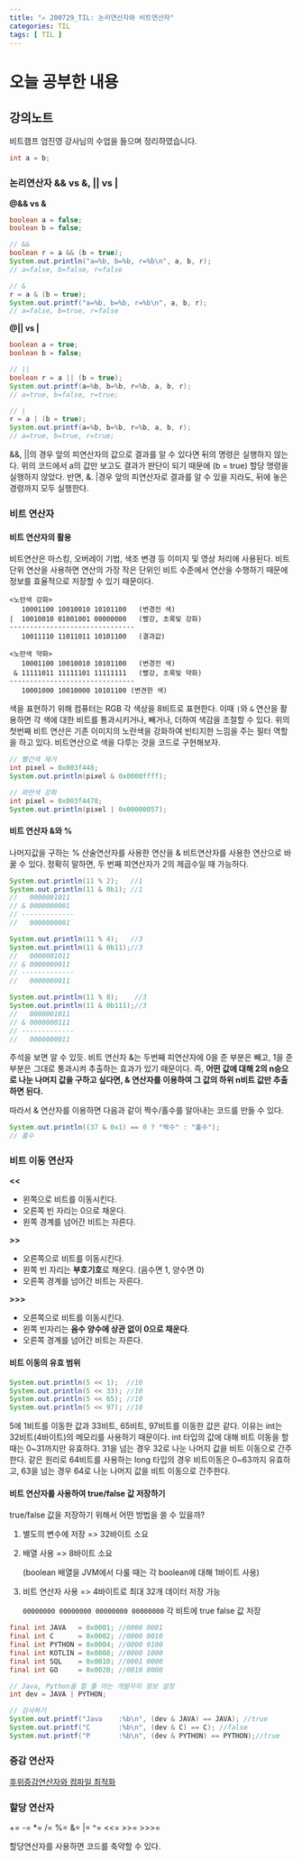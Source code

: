 ```yaml
---
title: "✍ 200729_TIL: 논리연산자와 비트연산자"
categories: TIL
tags: [ TIL ]
---
```


# 오늘 공부한 내용

## 강의노트
비트캠프 엄진영 강사님의 수업을 들으며 정리하였습니다.

```java
int a = b;
```



### 논리연산자 && vs &, || vs |

**@&& vs &**

```java
boolean a = false;
boolean b = false;

// &&
boolean r = a && (b = true);
System.out.println("a=%b, b=%b, r=%b\n", a, b, r);
// a=false, b=false, r=false

// &
r = a & (b = true);
System.out.printf("a=%b, b=%b, r=%b\n", a, b, r);
// a=false, b=true, r=false
```

**@|| vs |**
```java
boolean a = true;
boolean b = false;

// ||
boolean r = a || (b = true);
System.out.printf(a=%b, b=%b, r=%b, a, b, r);
// a=true, b=false, r=true;

// |
r = a | (b = true);
System.out.printf(a=%b, b=%b, r=%b, a, b, r);
// a=true, b=true, r=true;
```
&&, ||의 경우 앞의 피연산자의 값으로 결과를 알 수 있다면 뒤의 명령은 실행하지 않는다. 위의 코드에서 a의 값만 보고도 결과가 판단이 되기 때문에 (b = true) 할당 명령을 실행하지 않았다. 반면, &. |경우 앞의 피연산자로 결과를 알 수 있을 지라도, 뒤에 놓은 경령까지 모두 실행한다.



### 비트 연산자

#### 비트 연산자의 활용

비트연산은 마스킹, 오버레이 기법, 색조 변경 등 이미지 및 영상 처리에 사용된다. 비트 단위 연산을 사용하면 연산의 가장 작은 단위인 비트 수준에서 연산을 수행하기 때문에 정보를 효율적으로 저장할 수 있기 때문이다. 

```
<노란색 강화>
   10001100 10010010 10101100	(변경전 색)
|  10010010 01001001 00000000	(빨강, 초록빛 강화)
-------------------------------
   10011110 11011011 10101100	(결과값)
   
<노란색 약화>
   10001100 10010010 10101100   (변경전 색)
 & 11111011 11111101 11111111   (빨강, 초록빛 약화)
-------------------------------
   10001000 10010000 10101100 (변견한 색)
```



색을 표현하기 위해 컴퓨터는 RGB 각 색상을 8비트로 표현한다. 이때 `|`와 `&` 연산을 활용하면 각 색에 대한 비트를 통과시키거나, 빼거나, 더하여 색감을 조절할 수 있다. 위의 첫번째 비트 연산은 기존 이미지의 노란색을 강화하여 빈티지한 느낌을 주는 필터 역할을 하고 있다. 비트연산으로 색을 다루는 것을 코드로 구현해보자.



```java
// 빨간색 제거
int pixel = 0x003f448;
System.out.println(pixel & 0x0000ffff);

// 파란색 강화
int pixel = 0x003f4478;
System.out.println(pixel | 0x00000057);
```

#### 비트 연산자 &와 %

나머지값을 구하는 % 산술연산자를 사용한 연산을 & 비트연산자를 사용한 연산으로 바꿀 수 있다. 정확히 말하면, 두 번째 피연산자가  2의 제곱수일 때 가능하다.

```java
System.out.println(11 % 2);	  //1
System.out.println(11 & 0b1); //1
//   0000001011
// & 0000000001
// -------------
// 	 0000000001

System.out.println(11 % 4);	  //3
System.out.println(11 & 0b11);//3
//   0000001011
// & 0000000011
// -------------
// 	 0000000011

System.out.println(11 % 8);    //3
System.out.println(11 & 0b111);//3
//   0000001011
// & 0000000111
// -------------
// 	 0000000011
```

주석을 보면 알 수 있듯. 비트 연산자 &는 두번째 피연산자에 0을 준 부분은 빼고, 1을 준 부분은 그대로 통과시켜 추출하는 효과가 있기 때문이다. 즉, **어떤 값에 대해 2의 n승으로 나눈 나머지 값을 구하고 싶다면, & 연산자를 이용하여 그 값의 하위 n비트 값만 추출하면 된다.**

따라서 & 연산자를 이용하면 다음과 같이 짝수/홀수를 알아내는 코드를 만들 수 있다.

```java
System.out.println((37 & 0x1) == 0 ? "짝수" : "홀수");
// 홀수
```



### 비트 이동 연산자

**<<**

- 왼쪽으로 비트를 이동시킨다.
- 오른쪽 빈 자리는 0으로 채운다.
- 왼쪽 경계를 넘어간 비트는 자른다.



**>>**

- 오른쪽으로 비트를 이동시킨다.
- 왼쪽 빈 자리는 **부호기호**로 채운다. (음수면 1, 양수면 0)
- 오른쪽 경계를 넘어간 비트는 자른다.



**>>>**

- 오른쪽으로 비트를 이동시킨다.
- 왼쪽 빈자리는 **음수 양수에 상관 없이 0으로 채운다**.
- 오른쪽 경계를 넘어간 비트는 자른다.



#### 비트 이동의 유효 범위

```java
System.out.println(5 << 1);	 //10
System.out.println(5 << 33); //10
System.out.println(5 << 65); //10
System.out.println(5 << 97); //10
```

5에 1비트를 이동한 값과 33비트, 65비트, 97비트를 이동한 값은 같다. 이유는 int는 32비트(4바이트)의 메모리를 사용하기 때문이다. int 타입의 값에 대해 비트 이동을 할 때는 0~31까지만 유효하다. 31을 넘는 경우 32로 나눈 나머지 값을 비트 이동으로 간주한다. 같은 원리로 64비트를 사용하는 long 타입의 경우 비트이동은 0~63까지 유효하고, 63을 넘는 경우 64로 나눈 나머지 값을 비트 이동으로 간주한다.



#### 비트 연산자를 사용하여 true/false 값 저장하기

true/false  값을 저장하기 위해서 어떤 방법을 쓸 수 있을까?

1. 별도의 변수에 저장 => 32바이트 소요

2. 배열 사용 => 8바이트 소요 

   (boolean 배열을 JVM에서 다룰 때는 각 boolean에 대해 1바이트 사용)

3. 비트 연산자 사용 => 4바이트로 최대 32개 데이터 저장 가능

   `00000000 00000000 00000000 00000000` 각 비트에 true false 값 저장

```java
final int JAVA   = 0x0001; //0000 0001
final int C      = 0x0002; //0000 0010
final int PYTHON = 0x0004; //0000 0100
final int KOTLIN = 0x0008; //0000 1000
final int SQL    = 0x0010; //0001 0000
final int GO	 = 0x0020; //0010 0000

// Java, Python을 할 줄 아는 개발자의 정보 설정
int dev = JAVA | PYTHON;

// 검사하기
System.out.printf("Java	   :%b\n", (dev & JAVA) == JAVA); //true
System.out.printf("C	   :%b\n", (dev & C) == C); //false
System.out.printf("P	   :%b\n", (dev & PYTHON) == PYTHON);//true
```



### 증감 연산자

[후위증감연산자와 컴파일 최적화](https://hayeon17kim.github.io/java/2020/07/30/postfix-compiler)



### 할당 연산자

+=  -=  *=  /=  %=  &=  |=  ^=  <<=  >>=  >>>=

할당연산자를 사용하면 코드를 축약할 수 있다.